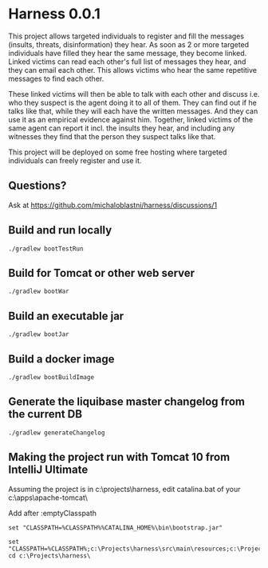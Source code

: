 # Harness 0.0.1
This project allows targeted individuals to register and fill the messages (insults, threats, disinformation) they hear. As soon as 2 or more targeted individuals have filled they hear the same message, they become linked.
Linked victims can read each other's full list of messages they hear, and they can email each other.
This allows victims who hear the same repetitive messages to find each other.

These linked victims will then be able to talk with each other and discuss i.e. who they suspect is the agent doing it to all of them. They can find out if he talks like that, while they will each have the written messages. And they can use it as an empirical evidence against him. Together, linked victims of the same agent can report it incl. the insults they hear, and including any witnesses they find that the person they suspect talks like that.

This project will be deployed on some free hosting where targeted individuals can freely register and use it.

## Questions?
Ask at https://github.com/michaloblastni/harness/discussions/1
## Build and run locally

```
./gradlew bootTestRun
```

## Build for Tomcat or other web server

```
./gradlew bootWar
```

## Build an executable jar

```
./gradlew bootJar
```

## Build a docker image

```
./gradlew bootBuildImage
```

## Generate the liquibase master changelog from the current DB

```
./gradlew generateChangelog
```

## Making the project run with Tomcat 10 from IntelliJ Ultimate

Assuming the project is in c:\projects\harness, edit catalina.bat of your c:\apps\apache-tomcat\

Add after :emptyClasspath

```
set "CLASSPATH=%CLASSPATH%%CATALINA_HOME%\bin\bootstrap.jar"

set "CLASSPATH=%CLASSPATH%;c:\Projects\harness\src\main\resources;c:\Projects\harness\src\main\resources\templates;c:\Projects\harness;c:\Projects\harness\src\main"
cd c:\Projects\harness\
```

